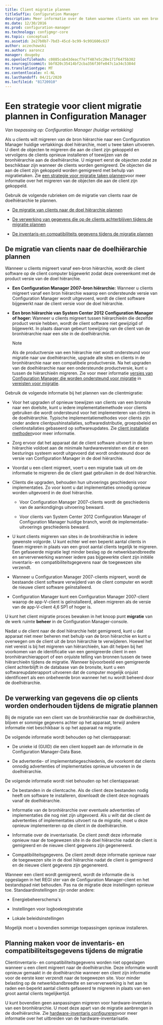 ```yaml
---
title: Client migratie plannen
titleSuffix: Configuration Manager
description: Meer informatie over de taken waarmee clients van een bron hiërarchie worden gemigreerd naar een Configuration Manager huidige vertakkings doel hiërarchie.
ms.date: 12/30/2016
ms.prod: configuration-manager
ms.technology: configmgr-core
ms.topic: conceptual
ms.assetid: 2e27b0b7-7bd3-45cd-bc99-9c991606c637
author: aczechowski
ms.author: aaroncz
manager: dougeby
ms.openlocfilehash: c0885cab43deacf7e7f487e5c20e171f6475b302
ms.sourcegitcommit: bbf820c35414bf2cba356f30fe047c1a34c5384d
ms.translationtype: MT
ms.contentlocale: nl-NL
ms.lasthandoff: 04/21/2020
ms.locfileid: "81720910"
---
```

# <a name="plan-a-client-migration-strategy-in-configuration-manager"></a>Een strategie voor client migratie plannen in Configuration Manager

*Van toepassing op: Configuration Manager (huidige vertakking)*

Als u clients wilt migreren van de bron hiërarchie naar een Configuration Manager huidige vertakkings doel hiërarchie, moet u twee taken uitvoeren. U dient de objecten te migreren die aan de client zijn gekoppeld en vervolgens de clients opnieuw installeren of toewijzen van de bronhiërarchie aan de doelhiërarchie. U migreert eerst de objecten zodat ze beschikbaar zijn wanneer de clients worden gemigreerd. De objecten die aan de client zijn gekoppeld worden gemigreerd met behulp van migratietaken. Zie [een strategie voor migratie taken plannen](../../core/migration/planning-a-migration-job-strategy.md)voor meer informatie over het migreren van de objecten die aan de client zijn gekoppeld.  

 Gebruik de volgende rubrieken om de migratie van clients naar de doelhiërarchie te plannen.  

-   [De migratie van clients naar de doel hiërarchie plannen](#Planning_for_Client_Agent_Migration)  

-   [De verwerking van gegevens die op de clients achterblijven tijdens de migratie plannen](#Planning_for_Client_Data_Migration)  

-   [De inventaris-en compatibiliteits gegevens tijdens de migratie plannen](#Planning_for_Inventory_data_migration)  

##  <a name="plan-to-migrate-clients-to-the-destination-hierarchy"></a><a name="Planning_for_Client_Agent_Migration"></a> De migratie van clients naar de doelhiërarchie plannen  
 Wanneer u clients migreert vanaf een-bron hiërarchie, wordt de client software op de client computer bijgewerkt zodat deze overeenkomt met de product versie van de doel hiërarchie.  

-   **Een Configuration Manager 2007-bron hiërarchie:** Wanneer u clients migreert vanaf een bron hiërarchie waarop een ondersteunde versie van Configuration Manager wordt uitgevoerd, wordt de client software bijgewerkt naar de client versie voor de doel hiërarchie.  

-   **Een bron hiërarchie van System Center 2012 Configuration Manager of hoger:** Wanneer u clients migreert tussen hiërarchieën die dezelfde product versie hebben, wordt de client software niet gewijzigd of bijgewerkt. In plaats daarvan gebeurt toewijzing van de client van de bronhiërarchie naar een site in de doelhiërarchie.  

    > [!NOTE]  
    >  Als de productversie van een hiërarchie niet wordt ondersteund voor migratie naar uw doelhiërarchie, upgrade alle sites en clients in de bronhiërarchie naar een compatibele productversie. Na het upgraden van de doelhiërarchie naar een ondersteunde productversie, kunt u tussen de hiërarchieën migreren. Zie voor meer informatie [versies van Configuration Manager die worden ondersteund voor migratie](../../core/migration/prerequisites-for-migration.md#BKMK_SupportedMigrationVersions) in [vereisten voor migratie](../../core/migration/prerequisites-for-migration.md).  

Gebruik de volgende informatie bij het plannen van de clientmigratie:  

-   Voor het upgraden of opnieuw toewijzen van clients van een bronsite naar een doelsite, kunt u iedere implementatiemethode voor clients gebruiken die wordt ondersteund voor het implementeren van clients in de doelhiërarchie. Typische implementatiemethodes voor clients zijn onder andere clientpushinstallaties, softwaredistributie, groepsbeleid en clientinstallaties gebaseerd op softwareupdates. Zie [client installatie methoden](../../core/clients/deploy/plan/client-installation-methods.md)voor meer informatie.  

-   Zorg ervoor dat het apparaat dat de client software uitvoert in de bron hiërarchie voldoet aan de minimale hardwarevereisten en dat er een besturings systeem wordt uitgevoerd dat wordt ondersteund door de versie van Configuration Manager in de doel hiërarchie.  

-   Voordat u een client migreert, voert u een migratie taak uit om de informatie te migreren die de client gaat gebruiken in de doel hiërarchie.  

-   Clients die upgraden, behouden hun uitvoerings geschiedenis voor implementaties. Zo voor komt u dat implementaties onnodig opnieuw worden uitgevoerd in de doel hiërarchie.  

    -   Voor Configuration Manager 2007-clients wordt de geschiedenis van de aankondigings uitvoering bewaard.  

    -   Voor clients van System Center 2012 Configuration Manager of Configuration Manager huidige branch, wordt de implementatie-uitvoerings geschiedenis bewaard.  

-   U kunt clients migreren van sites in de bronhiërarchie in iedere gewenste volgorde. U kunt echter wel een beperkt aantal clients in fasen migreren in plaats van een groot aantal clients tegelijk te migreren. Een gefaseerde migratie legt minder beslag op de netwerkbandbreedte en serververwerking wanneer iedere pas bijgewerkte client zijn initiële inventaris- en compatibiliteitsgegevens naar de toegewezen site verzendt.  

-   Wanneer u Configuration Manager 2007-clients migreert, wordt de bestaande client software verwijderd van de client computer en wordt de nieuwe client software geïnstalleerd.  

-   Configuration Manager kunt een Configuration Manager 2007-client waarop de app-V-client is geïnstalleerd, alleen migreren als de versie van de app-V-client 4,6 SP1 of hoger is.  

U kunt het client migratie proces bewaken in het knoop punt **migratie** van de werk ruimte **beheer** in de Configuration Manager-console.  

Nadat u de client naar de doel hiërarchie hebt gemigreerd, kunt u dat apparaat niet meer beheren met behulp van de bron hiërarchie en kunt u overwegen om de client uit de bron hiërarchie te verwijderen. Hoewel het niet vereist is bij het migreren van hiërarchieën, kan dit helpen bij het voorkomen van de identificatie van een gemigreerde client in een bronhiërarchierapport of een onjuiste telling van bronnen tussen de twee hiërarchieën tijdens de migratie. Wanneer bijvoorbeeld een gemigreerde client achterblijft in de database van de bronsite, kunt u een softwareupdaterapport uitvoeren dat de computer mogelijk onjuist identificeert als een onbeheerde bron wanneer het nu wordt beheerd door de doelhiërarchie.  

##  <a name="plan-to-handle-data-maintained-on-clients-during-migration"></a><a name="Planning_for_Client_Data_Migration"></a>De verwerking van gegevens die op clients worden onderhouden tijdens de migratie plannen  
Bij de migratie van een client van de bronhiërarchie naar de doelhiërarchie, blijven er sommige gegevens achter op het apparaat, terwijl andere informatie niet beschikbaar is op het apparaat na migratie.  

De volgende informatie wordt behouden op het clientapparaat:  

-   De unieke id (GUID) die een client koppelt aan de informatie in de Configuration Manager-Data Base.  

-   De advertentie- of implementatiegeschiedenis, die voorkomt dat clients onnodig advertenties of implementaties opnieuw uitvoeren in de doelhiërarchie.  

De volgende informatie wordt niet behouden op het clientapparaat:  

-   De bestanden in de clientcache. Als de client deze bestanden nodig heeft om software te installeren, downloadt de client deze nogmaals vanaf de doelhiërarchie.  

-   Informatie van de bronhiërarchie over eventuele advertenties of implementaties die nog niet zijn uitgevoerd. Als u wilt dat de client de advertenties of implementaties uitvoert na de migratie, moet u deze opnieuw implementeren op de client in de doelhiërarchie.  

-   Informatie over de inventarisatie. De client zendt deze informatie opnieuw naar de toegewezen site in de doel hiërarchie nadat de client is gemigreerd en de nieuwe client gegevens zijn gegenereerd.  

-   Compatibiliteitsgegevens. De client zendt deze informatie opnieuw naar de toegewezen site in de doel hiërarchie nadat de client is gemigreerd en de nieuwe client gegevens zijn gegenereerd.  

Wanneer een client wordt gemigreerd, wordt de informatie die is opgeslagen in het REGI ster van de Configuration Manager-client en het bestandspad niet behouden. Pas na de migratie deze instellingen opnieuw toe. Standaardinstellingen zijn onder andere:  

-   Energiebeheerschema's  

-   Instellingen voor logboekregistratie  

-   Lokale beleidsinstellingen  

Mogelijk moet u bovendien sommige toepassingen opnieuw installeren.  

##  <a name="plan-for--inventory-and-compliance-data-during-migration"></a><a name="Planning_for_Inventory_data_migration"></a> Planning maken voor de inventaris- en compatibiliteitsgegevens tijdens de migratie  
Clientinventaris- en compatibiliteitsgegevens worden niet opgeslagen wanneer u een client migreert naar de doelhiërarchie. Deze informatie wordt opnieuw gemaakt in de doelhiërarchie wanneer een client zijn informatie voor de eerste keer verzendt naar de toegewezen site. Voor minder belasting op de netwerkbandbreedte en serververwerking is het aan te raden een beperkt aantal clients gefaseerd te migreren in plaats van een groot aantal clients tegelijkertijd.  

 U kunt bovendien geen aanpassingen migreren voor hardware-inventaris van een bronhiërarchie. U moet deze apart van de migratie aanbrengen in de doelhiërarchie. Zie [hardware-inventaris configureren](../../core/clients/manage/inventory/configure-hardware-inventory.md)voor meer informatie over het uitbreiden van de hardware-inventarisatie.  
